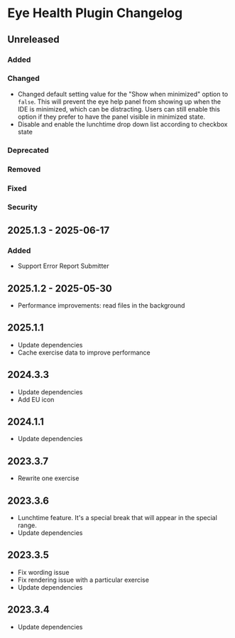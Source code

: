 <!-- Keep a Changelog guide -> https://keepachangelog.com -->

# Eye Health Plugin Changelog

## Unreleased

### Added

### Changed

- Changed default setting value for the "Show when minimized" option to `false`. This will prevent the eye help panel from showing up when the IDE is minimized, which can be distracting. Users can still enable this option if they prefer to have the panel visible in minimized state.
- Disable and enable the lunchtime drop down list according to checkbox state

### Deprecated

### Removed

### Fixed

### Security

## 2025.1.3 - 2025-06-17

### Added

- Support Error Report Submitter

## 2025.1.2 - 2025-05-30

- Performance improvements: read files in the background

## 2025.1.1

- Update dependencies
- Cache exercise data to improve performance

## 2024.3.3

- Update dependencies
- Add EU icon

## 2024.1.1

- Update dependencies

## 2023.3.7

- Rewrite one exercise

## 2023.3.6

- Lunchtime feature. It's a special break that will appear in the special range.
- Update dependencies

## 2023.3.5

- Fix wording issue
- Fix rendering issue with a particular exercise
- Update dependencies

## 2023.3.4

- Update dependencies

